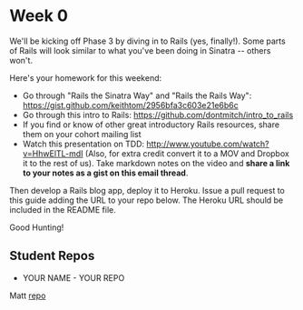 # Week 0

We'll be kicking off Phase 3 by diving in to Rails (yes, finally!). Some parts of Rails will look similar to what you've been doing in Sinatra -- others won't. 

Here's your homework for this weekend:

* Go through "Rails the Sinatra Way" and "Rails the Rails Way": 
https://gist.github.com/keithtom/2956bfa3c603e21e6b6c
* Go through this intro to Rails: https://github.com/dontmitch/intro_to_rails
* If you find or know of other great introductory Rails resources, share them on your cohort mailing list
* Watch this presentation on TDD: http://www.youtube.com/watch?v=HhwElTL-mdI
(Also, for extra credit convert it to a MOV and Dropbox it to the rest of us). Take markdown notes on the video and **share a link to your notes as a gist on this email thread**.

Then develop a Rails blog app, deploy it to Heroku. Issue a pull request to this guide adding the URL to your repo below. The Heroku URL should be included in the README file.

Good Hunting!

## Student Repos

* YOUR NAME - YOUR REPO

Matt [repo](https://github.com/oconn/Sample-Blog)
